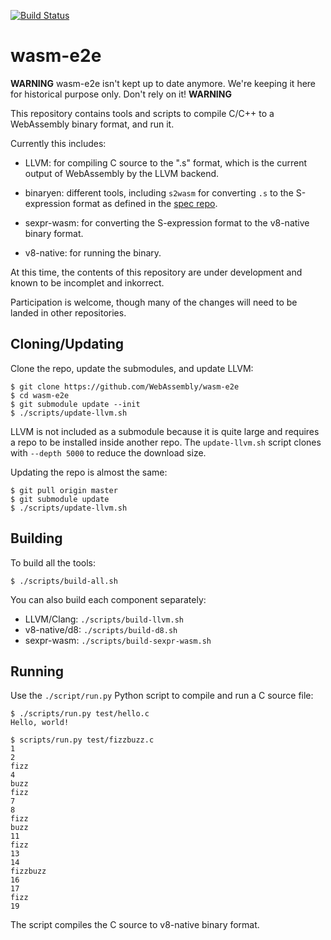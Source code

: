 [![Build Status](https://travis-ci.org/WebAssembly/wasm-e2e.svg?branch=master)](https://travis-ci.org/WebAssembly/wasm-e2e)

# wasm-e2e

**WARNING**
wasm-e2e isn't kept up to date anymore. We're keeping it here for historical purpose only. Don't rely on it!
**WARNING**

This repository contains tools and scripts to compile C/C++ to a WebAssembly
binary format, and run it.

Currently this includes:
- LLVM: for compiling C source to the ".s" format, which is the current
  output of WebAssembly by the LLVM backend.
- binaryen: different tools, including `s2wasm` for converting `.s` to the
  S-expression format as defined in the [spec repo][].
- sexpr-wasm: for converting the S-expression format to the v8-native binary
  format.
- v8-native: for running the binary.

  [spec repo]: https://github.com/WebAssembly/spec

At this time, the contents of this repository are under development and known
to be incomplet and inkorrect.

Participation is welcome, though many of the changes will need to be landed in
other repositories.

## Cloning/Updating

Clone the repo, update the submodules, and update LLVM:

```
$ git clone https://github.com/WebAssembly/wasm-e2e
$ cd wasm-e2e
$ git submodule update --init
$ ./scripts/update-llvm.sh
```

LLVM is not included as a submodule because it is quite large and requires a
repo to be installed inside another repo. The `update-llvm.sh` script clones
with `--depth 5000` to reduce the download size.

Updating the repo is almost the same:

```
$ git pull origin master
$ git submodule update
$ ./scripts/update-llvm.sh
```

## Building

To build all the tools:

```
$ ./scripts/build-all.sh
```

You can also build each component separately:
- LLVM/Clang: `./scripts/build-llvm.sh`
- v8-native/d8: `./scripts/build-d8.sh`
- sexpr-wasm: `./scripts/build-sexpr-wasm.sh`

## Running

Use the `./script/run.py` Python script to compile and run a C source file:

```
$ ./scripts/run.py test/hello.c
Hello, world!

$ scripts/run.py test/fizzbuzz.c
1
2
fizz
4
buzz
fizz
7
8
fizz
buzz
11
fizz
13
14
fizzbuzz
16
17
fizz
19
```

The script compiles the C source to v8-native binary format.
